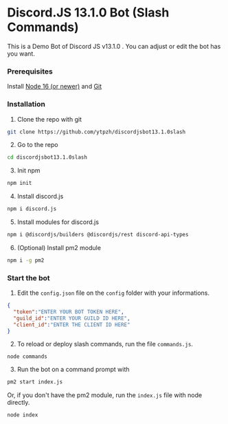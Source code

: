 # Discord.JS 13.1.0 Bot (Slash Commands)
This is a Demo Bot of Discord JS v13.1.0 . You can adjust or edit the bot has you want.
### Prerequisites
Install [Node 16 (or newer)](https://nodejs.org/en/) and [Git](https://git-scm.com/download/)

### Installation
1. Clone the repo with git
```bash
git clone https://github.com/ytpzh/discordjsbot13.1.0slash
```

2. Go to the repo
```bash
cd discordjsbot13.1.0slash
```
3. Init npm
```bash
npm init
```

4. Install discord.js
```bash
npm i discord.js
```

5. Install modules for discord.js
```bash
npm i @discordjs/builders @discordjs/rest discord-api-types
```
6. (Optional) Install pm2 module
```bash
npm i -g pm2
```

### Start the bot
1. Edit the `config.json` file on the `config` folder with your informations.
```JSON
{
  "token":"ENTER YOUR BOT TOKEN HERE",
  "guild_id":"ENTER YOUR GUILD ID HERE",
  "client_id":"ENTER THE CLIENT ID HERE"
}
```
2. To reload or deploy slash commands, run the file `commands.js`.
```JS
node commands
```
3. Run the bot on a command prompt with
```bash
pm2 start index.js
```
Or, if you don't have the pm2 module, run the `index.js` file with node directly.
```bash
node index
```
